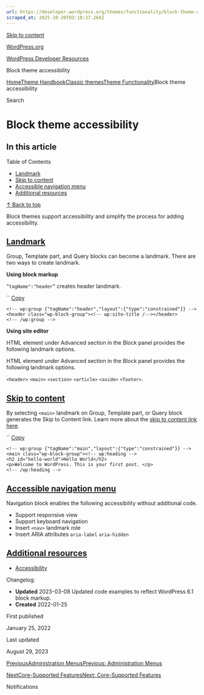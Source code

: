```yaml
---
url: https://developer.wordpress.org/themes/functionality/block-theme-accessibility
scraped_at: 2025-10-20T03:18:37.266Z
---
```


[Skip to content](https://developer.wordpress.org/themes/classic-themes/functionality/block-theme-accessibility/#wp--skip-link--target)

[WordPress.org](https://wordpress.org/)

[WordPress Developer Resources](https://developer.wordpress.org/)

Block theme accessibility


[Home](https://developer.wordpress.org/)[Theme Handbook](https://developer.wordpress.org/themes/)[Classic themes](https://developer.wordpress.org/themes/classic-themes/)[Theme Functionality](https://developer.wordpress.org/themes/classic-themes/functionality/)Block theme accessibility

Search

# Block theme accessibility

## In this article

Table of Contents

- [Landmark](https://developer.wordpress.org/themes/classic-themes/functionality/block-theme-accessibility/#landmark)
- [Skip to content](https://developer.wordpress.org/themes/classic-themes/functionality/block-theme-accessibility/#skip-to-content)
- [Accessible navigation menu](https://developer.wordpress.org/themes/classic-themes/functionality/block-theme-accessibility/#accessible-navigation-menu)
- [Additional resources](https://developer.wordpress.org/themes/classic-themes/functionality/block-theme-accessibility/#additional-resources)

[↑ Back to top](https://developer.wordpress.org/themes/classic-themes/functionality/block-theme-accessibility/#wp--skip-link--target)

Block themes support accessibility and simplify the process for adding accessibility.

## [Landmark](https://developer.wordpress.org/themes/classic-themes/functionality/block-theme-accessibility/\#landmark)

Group, Template part, and Query blocks can become a landmark. There are two ways to create landmark.

**Using block markup**

`”tagName":"header”` creates header landmark.

``
[Copy](https://developer.wordpress.org/themes/classic-themes/functionality/block-theme-accessibility/#)

```
<!-- wp:group {"tagName":"header","layout":{"type":"constrained"}} -->
<header class="wp-block-group"><!-- wp:site-title /--></header>
<!-- /wp:group -->
```

**Using site editor**

HTML element under Advanced section in the Block panel provides the following landmark options.

HTML element under Advanced section in the Block panel provides the following landmark options.

`<header>` `<main>` `<section>` `<article>` `<aside>` `<footer>`.

## [Skip to content](https://developer.wordpress.org/themes/classic-themes/functionality/block-theme-accessibility/\#skip-to-content)

By selecting `<main>` landmark on Group, Template part, or Query block generates the Skip to Content link. Learn more about the [skip to content link here](https://make.wordpress.org/themes/handbook/review/required/#3-accessibility).

``
[Copy](https://developer.wordpress.org/themes/classic-themes/functionality/block-theme-accessibility/#)

```
<!-- wp:group {"tagName":"main","layout":{"type":"constrained"}} -->
<main class="wp-block-group"><!-- wp:heading -->
<h2 id="hello-world">Hello World</h2>
<p>Welcome to WordPress. This is your first post. </p>
<!-- /wp:heading -->
```

## [Accessible navigation menu](https://developer.wordpress.org/themes/classic-themes/functionality/block-theme-accessibility/\#accessible-navigation-menu)

Navigation block enables the following accessibility without additional code.

- Support responsive view
- Support keyboard navigation
- Insert `<nav>` landmark role
- Insert ARIA attributes `aria-label` `aria-hidden`

## [Additional resources](https://developer.wordpress.org/themes/classic-themes/functionality/block-theme-accessibility/\#additional-resources)

- [Accessibility](https://make.wordpress.org/themes/handbook/review/accessibility/)

Changelog:

- **Updated** 2023-03-08 Updated code examples to reflect WordPress 6.1 block markup.
- **Created** 2022-01-25

First published

January 25, 2022

Last updated

August 29, 2023

[PreviousAdministration MenusPrevious: Administration Menus](https://developer.wordpress.org/themes/classic-themes/functionality/administration-menus/)

[NextCore-Supported FeaturesNext: Core-Supported Features](https://developer.wordpress.org/themes/classic-themes/functionality/core-supported/)

Notifications